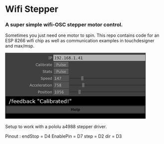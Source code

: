 # Wifi Stepper

### A super simple wifi-OSC stepper motor control.

Sometimes you just need one motor to spin.
This repo contains code for an ESP 8266 wifi chip as well as communication examples in touchdesigner and max/msp.



![touchdesigner control interface](touchController.png)


Setup to work with a pololu a4988 stepper driver. 

Pinout :
endStop = D4
EnablePin = D7
step = D2
dir = D3
